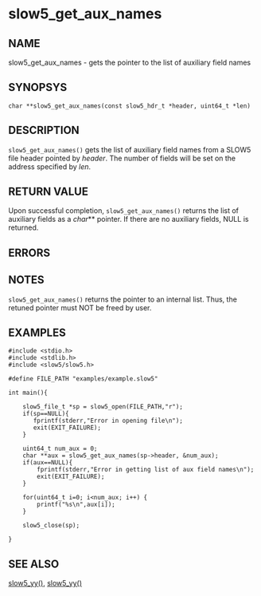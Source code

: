 # slow5_get_aux_names

## NAME

slow5_get_aux_names - gets the pointer to the list of auxiliary field names

## SYNOPSYS

`char **slow5_get_aux_names(const slow5_hdr_t *header, uint64_t *len)`

## DESCRIPTION

`slow5_get_aux_names()` gets the list of auxiliary field names from a SLOW5 file header pointed by *header*. The number of fields will be set on the address specified by *len*.


## RETURN VALUE

Upon successful completion, `slow5_get_aux_names()` returns the list of auxiliary fields as a *char*** pointer. If there are no auxiliary fields, NULL is returned.


## ERRORS



## NOTES

`slow5_get_aux_names()` returns the pointer to an internal list. Thus, the retuned pointer must NOT be freed by user.

## EXAMPLES


```
#include <stdio.h>
#include <stdlib.h>
#include <slow5/slow5.h>

#define FILE_PATH "examples/example.slow5"

int main(){

    slow5_file_t *sp = slow5_open(FILE_PATH,"r");
    if(sp==NULL){
       fprintf(stderr,"Error in opening file\n");
       exit(EXIT_FAILURE);
    }

    uint64_t num_aux = 0;
    char **aux = slow5_get_aux_names(sp->header, &num_aux);
    if(aux==NULL){
        fprintf(stderr,"Error in getting list of aux field names\n");
        exit(EXIT_FAILURE);
    }

    for(uint64_t i=0; i<num_aux; i++) {
        printf("%s\n",aux[i]);
    }

    slow5_close(sp);

}
```

## SEE ALSO
[slow5_yy()](slow5_yy.md), [slow5_yy()](slow5_yy.md)
